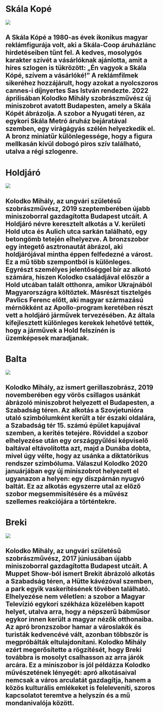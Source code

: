 # Skála Kopé
![](https://github.com/Hunrise/Kolodko-project/blob/main/kepek/szob4.jpg)
## A Skála Kópé a 1980-as évek ikonikus magyar reklámfigurája volt, aki a Skála-Coop áruházlánc hirdetéseiben tűnt fel. A kedves, mosolygós karakter szívét a vásárlóknak ajánlotta, amit a híres szlogen is tükrözött: „Én vagyok a Skála Kópé, szívem a vásárlóké!” A reklámfilmek sikeréhez hozzájárult, hogy azokat a nyolcszoros cannes-i díjnyertes Sas István rendezte. 2022 áprilisában Kolodko Mihály szobrászművész új miniszobrot avatott Budapesten, amely a Skála Kópét ábrázolja. A szobor a Nyugati téren, az egykori Skála Metró áruház bejáratával szemben, egy virágágyás szélén helyezkedik el. A bronz miniatűr különlegessége, hogy a figura mellkasán kívül dobogó piros szív található, utalva a régi szlogenre.
# Holdjáró
![](https://github.com/Hunrise/Kolodko-project/blob/main/kepek/szob2.jpg)
## Kolodko Mihály, az ungvári születésű szobrászművész, 2019 szeptemberében újabb miniszoborral gazdagította Budapest utcáit. A Holdjáró névre keresztelt alkotás a V. kerületi Hold utca és Aulich utca sarkán található, egy betongömb tetején elhelyezve. A bronzszobor egy integető asztronautát ábrázol, aki holdjárójával mintha éppen felfedezné a várost. Ez a mű több szempontból is különleges. Egyrészt személyes jelentőséggel bír az alkotó számára, hiszen Kolodko családjával először a Hold utcában talált otthonra, amikor Ukrajnából Magyarországra költöztek. Másrészt tisztelgés Pavlics Ferenc előtt, aki magyar származású mérnökként az Apollo-program keretében részt vett a holdjáró járművek tervezésében. Az általa kifejlesztett különleges kerekek lehetővé tették, hogy a járművek a Hold felszínén is üzemképesek maradjanak.
# Balta
![](https://github.com/Hunrise/Kolodko-project/blob/main/kepek/szob3.jpg)
## Kolodko Mihály, az ismert gerillaszobrász, 2019 novemberében egy vörös csillagos usánkát ábrázoló miniszobrot helyezett el Budapesten, a Szabadság téren. Az alkotás a Szovjetunióra utaló szimbólumként került a tér északi oldalára, a Szabadság tér 15. számú épület kapujával szemben, a kerítés tetejére. Röviddel a szobor elhelyezése után egy országgyűlési képviselő baltával eltávolította azt, majd a Dunába dobta, mivel úgy vélte, hogy az usánka a diktatórikus rendszer szimbóluma. Válaszul Kolodko 2020 januárjában egy új miniszobrot helyezett el ugyanazon a helyen: egy díszpárnán nyugvó baltát. Ez az alkotás egyszerre utal az előző szobor megsemmisítésére és a művész szellemes reakciójára a történtekre.
# Breki
![](https://github.com/Hunrise/Kolodko-project/blob/main/kepek/szob1.jpg)
## Kolodko Mihály, az ungvári születésű szobrászművész, 2017 júniusában újabb miniszoborral gazdagította Budapest utcáit. A Muppet Show-ból ismert Brekit ábrázoló alkotás a Szabadság téren, a Hütte kávézóval szemben, a park egyik vaskerítésének tövében található. Elhelyezése nem véletlen: a szobor a Magyar Televízió egykori székháza közelében kapott helyet, utalva arra, hogy a népszerű bábműsor egykor innen került a magyar nézők otthonaiba. Az apró bronzszobor hamar a városlakók és turisták kedvencévé vált, azonban többször is megpróbálták eltulajdonítani. Kolodko Mihály ezért megerősítette a rögzítését, hogy Breki továbbra is mosolyt csalhasson az arra járók arcára. Ez a miniszobor is jól példázza Kolodko művészetének lényegét: apró alkotásaival nemcsak a város arculatát gazdagítja, hanem a közös kulturális emlékeket is feleleveníti, szoros kapcsolatot teremtve a helyszín és a mű mondanivalója között.


